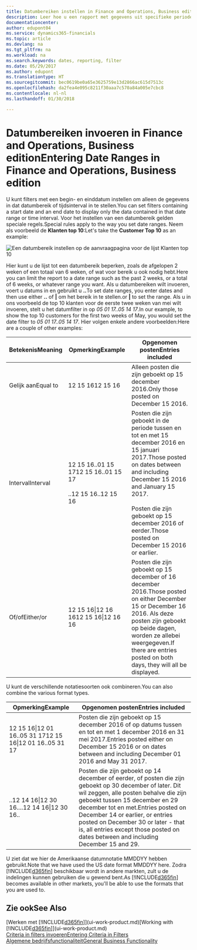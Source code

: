 ```yaml
---
title: Datumbereiken instellen in Finance and Operations, Business edition | Microsoft Docs
description: Leer hoe u een rapport met gegevens uit specifieke perioden op basis van datumbereiken in Finance and Operations, Business edition maakt.
documentationcenter: 
author: edupont04
ms.service: dynamics365-financials
ms.topic: article
ms.devlang: na
ms.tgt_pltfrm: na
ms.workload: na
ms.search.keywords: dates, reporting, filter
ms.date: 05/29/2017
ms.author: edupont
ms.translationtype: HT
ms.sourcegitcommit: bec0619be0a65e3625759e13d2866ac615d7513c
ms.openlocfilehash: da2fea4e095c8211f30aaa7c570a84a005e7cbc8
ms.contentlocale: nl-nl
ms.lasthandoff: 01/30/2018

---
```

# <a name="entering-date-ranges-in-finance-and-operations-business-edition"></a><span data-ttu-id="6fb45-103">Datumbereiken invoeren in Finance and Operations, Business edition</span><span class="sxs-lookup"><span data-stu-id="6fb45-103">Entering Date Ranges in Finance and Operations, Business edition</span></span> 
<span data-ttu-id="6fb45-104">U kunt filters met een begin- en einddatum instellen om alleen de gegevens in dat datumbereik of tijdsinterval in te stellen.</span><span class="sxs-lookup"><span data-stu-id="6fb45-104">You can set filters containing a start date and an end date to display only the data contained in that date range or time interval.</span></span> <span data-ttu-id="6fb45-105">Voor het instellen van een datumbereik gelden speciale regels.</span><span class="sxs-lookup"><span data-stu-id="6fb45-105">Special rules apply to the way you set date ranges.</span></span> <span data-ttu-id="6fb45-106">Neem als voorbeeld de **Klanten top 10**:</span><span class="sxs-lookup"><span data-stu-id="6fb45-106">Let's take the **Customer Top 10** as an example:</span></span>

![Een datumbereik instellen op de aanvraagpagina voor de lijst Klanten top 10](./media/ui-enter-date-ranges/customer-top10-list.png)

<span data-ttu-id="6fb45-108">Hier kunt u de lijst tot een datumbereik beperken, zoals de afgelopen 2 weken of een totaal van 6 weken, of wat voor bereik u ook nodig hebt.</span><span class="sxs-lookup"><span data-stu-id="6fb45-108">Here you can limit the report to a date range such as the past 2 weeks, or a total of 6 weeks, or whatever range you want.</span></span> <span data-ttu-id="6fb45-109">Als u datumbereiken wilt invoeren, voert u datums in en gebruikt u **..**</span><span class="sxs-lookup"><span data-stu-id="6fb45-109">To set date ranges, you enter dates and then use either **..**</span></span> <span data-ttu-id="6fb45-110">of **|** om het bereik in te stellen.</span><span class="sxs-lookup"><span data-stu-id="6fb45-110">or **|** to set the range.</span></span> <span data-ttu-id="6fb45-111">Als u in ons voorbeeld de top 10 klanten voor de eerste twee weken van mei wilt invoeren, stelt u het datumfilter in op *05 01 17..05 14 17*.</span><span class="sxs-lookup"><span data-stu-id="6fb45-111">In our example, to show the top 10 customers for the first two weeks of May, you would set the date filter to *05 01 17..05 14 17*.</span></span>
<span data-ttu-id="6fb45-112">Hier volgen enkele andere voorbeelden:</span><span class="sxs-lookup"><span data-stu-id="6fb45-112">Here are a couple of other examples:</span></span>

| <span data-ttu-id="6fb45-113">Betekenis</span><span class="sxs-lookup"><span data-stu-id="6fb45-113">Meaning</span></span> | <span data-ttu-id="6fb45-114">Opmerking</span><span class="sxs-lookup"><span data-stu-id="6fb45-114">Example</span></span> | <span data-ttu-id="6fb45-115">Opgenomen posten</span><span class="sxs-lookup"><span data-stu-id="6fb45-115">Entries included</span></span> |
|---|---|---|
|<span data-ttu-id="6fb45-116">Gelijk aan</span><span class="sxs-lookup"><span data-stu-id="6fb45-116">Equal to</span></span>| <span data-ttu-id="6fb45-117">12 15 16</span><span class="sxs-lookup"><span data-stu-id="6fb45-117">12 15 16</span></span> |<span data-ttu-id="6fb45-118">Alleen posten die zijn geboekt op 15 december 2016.</span><span class="sxs-lookup"><span data-stu-id="6fb45-118">Only those posted on December 15 2016.</span></span>|
|<span data-ttu-id="6fb45-119">Interval</span><span class="sxs-lookup"><span data-stu-id="6fb45-119">Interval</span></span>| <span data-ttu-id="6fb45-120">12 15 16..01 15 17</span><span class="sxs-lookup"><span data-stu-id="6fb45-120">12 15 16..01 15 17</span></span><br /><br /><span data-ttu-id="6fb45-121">..12 15 16</span><span class="sxs-lookup"><span data-stu-id="6fb45-121">..12 15 16</span></span>|<span data-ttu-id="6fb45-122">Posten die zijn geboekt in de periode tussen en tot en met 15 december 2016 en 15 januari 2017.</span><span class="sxs-lookup"><span data-stu-id="6fb45-122">Those posted on dates between and including December 15 2016 and January 15 2017.</span></span><br /><br /><span data-ttu-id="6fb45-123">Posten die zijn geboekt op 15 december 2016 of eerder.</span><span class="sxs-lookup"><span data-stu-id="6fb45-123">Those posted on December 15 2016 or earlier.</span></span>|
|<span data-ttu-id="6fb45-124">Of/of</span><span class="sxs-lookup"><span data-stu-id="6fb45-124">Either/or</span></span>|<span data-ttu-id="6fb45-125">12 15 16&#124;12 16 16</span><span class="sxs-lookup"><span data-stu-id="6fb45-125">12 15 16&#124;12 16 16</span></span>|<span data-ttu-id="6fb45-126">Posten die zijn geboekt op 15 december of 16 december 2016.</span><span class="sxs-lookup"><span data-stu-id="6fb45-126">Those posted on either December 15 or December 16 2016.</span></span> <span data-ttu-id="6fb45-127">Als deze posten zijn geboekt op beide dagen, worden ze allebei weergegeven.</span><span class="sxs-lookup"><span data-stu-id="6fb45-127">If there are entries posted on both days, they will all be displayed.</span></span>|

<span data-ttu-id="6fb45-128">U kunt de verschillende notatiesoorten ook combineren.</span><span class="sxs-lookup"><span data-stu-id="6fb45-128">You can also combine the various format types.</span></span>

| <span data-ttu-id="6fb45-129">Opmerking</span><span class="sxs-lookup"><span data-stu-id="6fb45-129">Example</span></span> | <span data-ttu-id="6fb45-130">Opgenomen posten</span><span class="sxs-lookup"><span data-stu-id="6fb45-130">Entries included</span></span> |
|---|---|
|<span data-ttu-id="6fb45-131">12 15 16&#124;12 01 16..05 31 17</span><span class="sxs-lookup"><span data-stu-id="6fb45-131">12 15 16&#124;12 01 16..05 31 17</span></span> | <span data-ttu-id="6fb45-132">Posten die zijn geboekt op 15 december 2016 of op datums tussen en tot en met 1 december 2016 en 31 mei 2017.</span><span class="sxs-lookup"><span data-stu-id="6fb45-132">Entries posted either on December 15 2016 or on dates between and including December 01 2016 and May 31 2017.</span></span> |
|<span data-ttu-id="6fb45-133">..12 14 16&#124;12 30 16..</span><span class="sxs-lookup"><span data-stu-id="6fb45-133">..12 14 16&#124;12 30 16..</span></span> | <span data-ttu-id="6fb45-134">Posten die zijn geboekt op 14 december of eerder, of posten die zijn geboekt op 30 december of later. Dit wil zeggen, alle posten behalve die zijn geboekt tussen 15 december en 29 december tot en met.</span><span class="sxs-lookup"><span data-stu-id="6fb45-134">Entries posted on December 14 or earlier, or entries posted on December 30 or later - that is, all entries except those posted on dates between and including December 15 and 29.</span></span> |

<span data-ttu-id="6fb45-135">U ziet dat we hier de Amerikaanse datumnotatie MMDDYY hebben gebruikt.</span><span class="sxs-lookup"><span data-stu-id="6fb45-135">Note that we have used the US date format MMDDYY here.</span></span> <span data-ttu-id="6fb45-136">Zodra [!INCLUDE[d365fin](includes/d365fin_md.md)] beschikbaar wordt in andere markten, zult u de indelingen kunnen gebruiken die u gewend bent.</span><span class="sxs-lookup"><span data-stu-id="6fb45-136">As [!INCLUDE[d365fin](includes/d365fin_md.md)] becomes available in other markets, you'll be able to use the formats that you are used to.</span></span>

## <a name="see-also"></a><span data-ttu-id="6fb45-137">Zie ook</span><span class="sxs-lookup"><span data-stu-id="6fb45-137">See Also</span></span>
<span data-ttu-id="6fb45-138">[Werken met [!INCLUDE[d365fin](includes/d365fin_long_md.md)]](ui-work-product.md)</span><span class="sxs-lookup"><span data-stu-id="6fb45-138">[Working with [!INCLUDE[d365fin](includes/d365fin_long_md.md)]](ui-work-product.md)</span></span>  
[<span data-ttu-id="6fb45-139">Criteria in filters invoeren</span><span class="sxs-lookup"><span data-stu-id="6fb45-139">Entering Criteria in Filters </span></span>](ui-enter-criteria-filters.md)  
[<span data-ttu-id="6fb45-140">Algemene bedrijfsfunctionaliteit</span><span class="sxs-lookup"><span data-stu-id="6fb45-140">General Business Functionality</span></span>](ui-across-business-areas.md)

